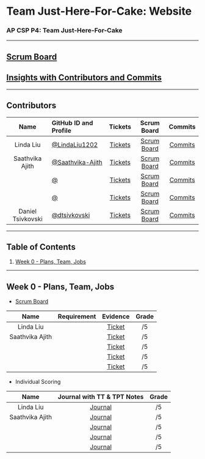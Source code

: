 # Team Just-Here-For-Cake: Website
### AP CSP P4: Team Just-Here-For-Cake
---
## [Scrum Board](  )
## [Insights with Contributors and Commits]( https://github.com/LindaLiu1202/just_cakes/graphs/contributors )
--- 
###   <h2 id="contributers">Contributors</h2>
| Name | GitHub ID and Profile | Tickets | Scrum Board | Commits |
|:----:|:----------------------|:-----:|:-----------:|:-------:|
| Linda Liu | [@LindaLiu1202](https://github.com/LindaLiu1202) | [Tickets](https://github.com/PranaviInukurti/flask_portfolio/projects/1?card_filter_query=assignee%3Alindaliu1202) |[Scrum Board](https://github.com/PranaviInukurti/flask_portfolio/projects/1?card_filter_query=assignee%3Alindaliu1202) | [Commits](https://github.com/samayass/flask_portfolio/commits?author=LindaLiu1202)
| Saathvika Ajith | [@Saathvika-Ajith](https://github.com/Saathvika-Ajith) | [Tickets](https://github.com/PranaviInukurti/flask_portfolio/projects/1?card_filter_query=assignee%3Asaathvika-ajith) | [Scrum Board](https://github.com/PranaviInukurti/flask_portfolio/projects/1?card_filter_query=assignee%3Asaathvika-ajith) | [Commits](https://github.com/PranaviInukurti/flask_portfolio/commits?author=Saathvika-Ajith)
|  | [@  ](  ) | [Tickets](  ) |[Scrum Board](  ) | [Commits](  )
|  | [@  ](  ) | [Tickets](  ) |[Scrum Board](  ) | [Commits](  )
| Daniel Tsivkovski | [@dtsivkovski](https://github.com/dtsivkovski/) | [Tickets]() |[Scrum Board]() | [Commits](https://github.com/LindaLiu1202/just_cakes/commits?author=dtsivkovski)


---
## Table of Contents
1. [Week 0 - Plans, Team, Jobs](#Week0)
---

###   <h2 id="Week0">Week 0 - Plans, Team, Jobs</h2>
- <a href="  ">Scrum Board</a>

| Name | Requirement | Evidence | Grade |
|:----:|:-----------:|:--------:|:-----:|
| Linda Liu |  |<a href="  ">Ticket</a><br>|/5|
| Saathvika Ajith |  |<a href="  ">Ticket</a><br>|/5|
|   |  |<a href="  ">Ticket</a><br>|/5|
|   |  |<a href="  ">Ticket</a><br>|/5|
|   |  |<a href="  ">Ticket</a><br>|/5|

- Individual Scoring

| Name | Journal with TT & TPT Notes | Grade |
|:----:|:---------------------------:|:-----:|
| Linda Liu | <a href="  ">Journal</a> | /5 |
| Saathvika Ajith | <a href="  ">Journal</a> | /5 |
|    | <a href="  ">Journal</a> |  /5 |
|    | <a href="  ">Journal</a> | /5 |
|    | <a href="  ">Journal</a> | /5 |
